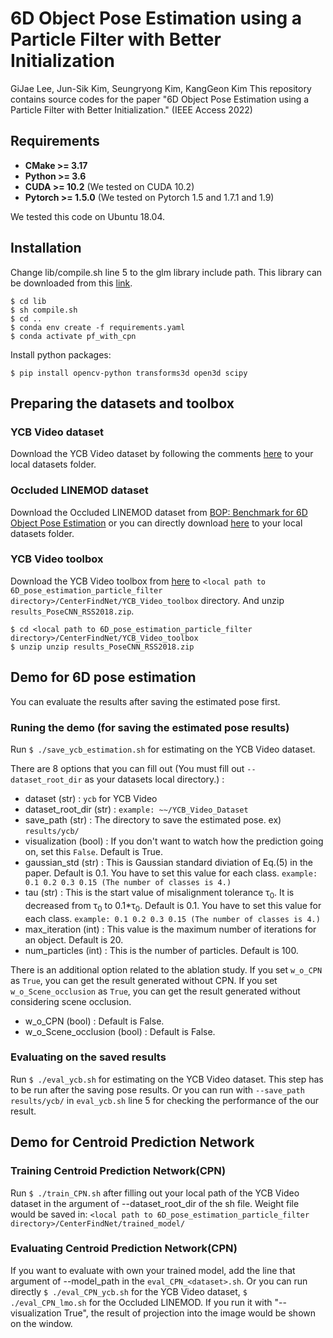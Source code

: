 # 6D Object Pose Estimation using a Particle Filter with Better Initialization

GiJae Lee, Jun-Sik Kim, Seungryong Kim, KangGeon Kim
This repository contains source codes for the paper "6D Object Pose Estimation using a Particle Filter with Better Initialization." (IEEE Access 2022)

## Requirements
 * __CMake >= 3.17__
 * __Python >= 3.6__
 * __CUDA >= 10.2__     (We tested on CUDA 10.2)
 * __Pytorch >= 1.5.0__ (We tested on Pytorch 1.5 and 1.7.1 and 1.9)

We tested this code on Ubuntu 18.04.

## Installation

Change lib/compile.sh line 5 to the glm library include path. This library can be downloaded from this [link](https://github.com/g-truc/glm).

    $ cd lib
    $ sh compile.sh
    $ cd ..
    $ conda env create -f requirements.yaml
    $ conda activate pf_with_cpn

Install python packages:

    $ pip install opencv-python transforms3d open3d scipy

## Preparing the datasets and toolbox
### YCB Video dataset
Download the YCB Video dataset by following the comments [here](https://github.com/yuxng/PoseCNN/issues/81) to your local datasets folder.
### Occluded LINEMOD dataset
Download the Occluded LINEMOD dataset from [BOP: Benchmark for 6D Object Pose Estimation](https://bop.felk.cvut.cz/datasets/) or you can directly download [here](https://ptak.felk.cvut.cz/6DB/public/bop_datasets/lmo_test_all.zip) to your local datasets folder.
### YCB Video toolbox
Download the YCB Video toolbox from [here](https://github.com/yuxng/YCB_Video_toolbox) to `<local path to 6D_pose_estimation_particle_filter directory>/CenterFindNet/YCB_Video_toolbox` directory. And unzip `results_PoseCNN_RSS2018.zip`.

    $ cd <local path to 6D_pose_estimation_particle_filter directory>/CenterFindNet/YCB_Video_toolbox
    $ unzip unzip results_PoseCNN_RSS2018.zip
    
## Demo for 6D pose estimation
You can evaluate the results after saving the estimated pose first.
### Runing the demo (for saving the estimated pose results)
Run `$ ./save_ycb_estimation.sh` for estimating on the YCB Video dataset.

There are 8 options that you can fill out (You must fill out `--dataset_root_dir` as your datasets local directory.) :
 * dataset (str) : `ycb` for YCB Video
 * dataset_root_dir (str) : `example: ~~/YCB_Video_Dataset`
 * save_path (str) : The directory to save the estimated pose. ex) `results/ycb/`
 * visualization (bool) : If you don't want to watch how the prediction going on, set this `False`. Default is True.
 * gaussian_std (str) : This is Gaussian standard diviation of Eq.(5) in the paper. Default is 0.1. You have to set this value for each class. `example: 0.1 0.2 0.3 0.15 (The number of classes is 4.)`
 * tau (str) : This is the start value of misalignment tolerance &tau;<sub>0</sub>. It is decreased from &tau;<sub>0</sub> to 0.1*&tau;<sub>0</sub>. Default is 0.1. You have to set this value for each class. `example: 0.1 0.2 0.3 0.15 (The number of classes is 4.)`
 * max_iteration (int) : This value is the maximum number of iterations for an object. Default is 20.
 * num_particles (int) : This is the number of particles. Default is 100.

There is an additional option related to the ablation study.
If you set `w_o_CPN` as `True`, you can get the result generated without CPN.
If you set `w_o_Scene_occlusion` as `True`, you can get the result generated without considering scene occlusion.
 * w_o_CPN (bool) : Default is False.
 * w_o_Scene_occlusion (bool) : Default is False.


### Evaluating on the saved results
Run `$ ./eval_ycb.sh` for estimating on the YCB Video dataset. This step has to be run after the saving pose results. Or you can run with `--save_path results/ycb/` in `eval_ycb.sh` line 5 for checking the performance of the our result.

## Demo for Centroid Prediction Network
### Training Centroid Prediction Network(CPN)
Run `$ ./train_CPN.sh` after filling out your local path of the YCB Video dataset in the argument of --dataset_root_dir of the sh file.
Weight file would be saved in: `<local path to 6D_pose_estimation_particle_filter directory>/CenterFindNet/trained_model/`

### Evaluating Centroid Prediction Network(CPN)
If you want to evaluate with own your trained model, add the line that argument of --model_path in the `eval_CPN_<dataset>.sh`.
Or you can run directly `$ ./eval_CPN_ycb.sh` for the YCB Video dataset, `$ ./eval_CPN_lmo.sh` for the Occluded LINEMOD.
If you run it with "--visualization True", the result of projection into the image would be shown on the window.
